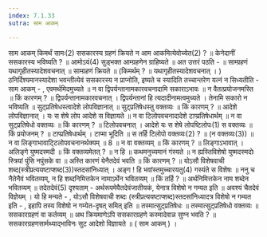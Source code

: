 ```yaml
---
index: 7.1.33
sutra: साम आकम्

---
```

 साम आकम् किमर्थं सामः(2) ससकारस्य ग्रहणं क्रियते न आम आकमित्येवोच्येत(2) ? ॥ केनेदानीं ससकारस्य भविष्यति ? ॥ आमोऽयं(4) सुड्भक्त आम्ग्रहणेन ग्राहिष्यते ॥ अत उत्तरं पठति - ॥ साम्ग्रहणं यथागृहीतस्यादेशवचनात् ॥ साम्ग्रहणं क्रियते ॥ (किमर्थम् ? ॥ यथागृहीतस्यादेशवचनात् । ) ठनिर्दिश्यमानस्यादेशा भवन्तीत्येवं ससकारस्य न प्राप्नोति, इष्यते च स्यादिति तच्चान्तरेण यत्नं न सिध्यतीति - साम आकम् - , एवमर्थमिदमुच्यते ॥ न वा द्विपर्यन्तानामकारवचनादामि सकाराऽभावः ॥ न वैतत्प्रयोजनमस्ति ॥ किं कारणम् ? ॥ द्विपर्यन्तानामकारवचनात् । द्विपर्यन्तानां हि त्यदादीनामत्वमुच्यते । तेनामि सकारो न भविष्यति ॥ सुट्प्रतिषेधस्त्वादेशे लोपविज्ञानात् ॥ सुट्प्रतिषेधस्तु वक्तव्यः ॥ किं कारणम् ? ॥ आदेशे लोपविज्ञानात् । यः स शेषे लोप आदेशे स विज्ञायते ॥ न वा टिलोपवचनादादेशे टाप्प्रतिषेधार्थम् ॥ न वा सुट्प्रतिषेधो वक्तव्यः ॥ किं कारणम् ? ॥ टिलोपवचनात् । आदेशे यः स शेषे लोपष्टिलोपः(1) स वक्तव्यः ॥ किं प्रयोजनम् ? ॥ टाप्प्रतिषेधार्थम् । टाप्मा भूदिति ॥ स तर्हि टिलोपो वक्तव्यः(2) ? ॥ (न वक्तव्यः(3)) ॥ न वा लिङ्गाभावाटि्टलोपवचनानर्थक्यम् ॥ 8 ॥ न वा वक्तव्यम् ॥ किं कारणम् ? ॥ लिङ्गाऽभावात् । अलिङ्गे युष्मदस्मदी ॥ किं वक्तव्यमेतत् ? ॥ न हि ॥ कथमनुच्यमानं गंस्यते ॥ न ह्यस्तिविशेषो युष्मदस्मदोः स्त्रियां पुंसि नपुंसके वा ॥ अस्ति कारणं येनैतदेवं भवति ॥ किं कारणम् ? ॥ योऽसौ विशेषवाची शब्द(स्त्रीप्रत्ययष्टाप्शब्द(3))स्तदसांनिध्यात् । अङ्ग ! हि भवांस्तमुच्चारयतु(4) गस्यंते स विशेषः ॥ ननु च नैतेनैवं भवितव्यम्, न हि शब्दनिमित्तकेन नामाऽर्थेन भवितव्यम् ॥ किं तर्हि ? ॥ अर्थनिमित्तकेन नाम शब्देन भवितव्यम् ॥ तदेतदेवं(5) दृश्यताम् - अर्थरूपमेवैतदेवंजातीयकं, येनात्र विशेषो न गम्यत इति ॥ अवश्यं चैतदेवं विज्ञेयम् । यो हि मन्यते - , योऽसौ विशेषवाची शब्दः (स्त्रीप्रत्ययष्टाप्शब्द)स्तदसांनिध्यादत्र विशेषो न गम्यत इति - , इहापि तस्य विशेषो न गम्येत-दृषत् समित् इति ॥ तस्मात्सुट्प्रतिषेधः ॥ तस्मात्सुट्प्रतिषेधो वक्तव्यः ॥ ससकारग्रहणं वा कर्तव्यम् ॥ अथ क्रियमाणेऽपि ससकारग्रहणे कस्मादेवान्न सुण्न भवति ? ॥ ससकारग्रहणसार्मथ्याद्भाविनः सुट आदेशो विज्ञायते ॥ ( साम आकम् ) । 